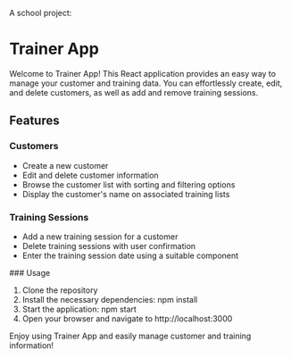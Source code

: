 A school project:

# Trainer App

Welcome to Trainer App! This React application provides an easy way to manage your customer and training data. You can effortlessly create, edit, and delete customers, as well as add and remove training sessions.

## Features

### Customers

<ul>
  <li>Create a new customer</li>
  <li>Edit and delete customer information</li>
  <li>Browse the customer list with sorting and filtering options</li>
  <li>Display the customer's name on associated training lists</li>
  </ul>
  
### Training Sessions
<ul>
  <li>Add a new training session for a customer</li>
  <li>Delete training sessions with user confirmation</li>
  <li>Enter the training session date using a suitable component</li>
  </ul>
### Usage
<ol>
<li>Clone the repository
<li>Install the necessary dependencies: npm install</li>
<li>Start the application: npm start</li>
<li>Open your browser and navigate to http://localhost:3000</li>
  </ol>
  
Enjoy using Trainer App and easily manage customer and training information!
